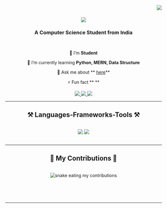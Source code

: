 <img align = "right" src="https://visitor-badge.laobi.icu/badge?page_id=Ujjwal183.Ujjwal183" />
<h1 align="center">
<img src="https://readme-typing-svg.herokuapp.com/?font=Righteous&size=35&center=true&vCenter=true&width=500&height=70&duration=4000&lines=Hi+There!+👋;+I'm+Ujjwal+!;" />
</h1>
<h3 align="center">A Computer Science Student from India </h3>
<br/>
<div align="center">
 
 🔭 I’m   **Student**
 
 🌱 I’m currently learning **Python, MERN, Data Structure**

💬 Ask me about ** [here](https://github.com/Ujjwal183/Ujjwal183/issues)**

⚡ Fun fact ** **

 </div>

 <div align="center"> 
  <a href="mailto:">
    <img src="https://img.shields.io/badge/Gmail-333333?style=for-the-badge&logo=gmail&logoColor=red" />
  </a>
  <a href="#" target="_blank">
    <img src="https://img.shields.io/badge/LinkedIn-0077B5?style=for-the-badge&logo=linkedin&logoColor=white" target="_blank" />
  </a>
  <a href="#" target="_blank">
     <img src="https://img.shields.io/badge/Portfolio-FF5722?style=for-the-badge&logo=todoist&logoColor=white" target="_blank" /> <!-- sqlite, safari, google-chrome are other good icon options -->
  </a>
</div>

 <hr/>
 
<h2 align="center">⚒️ Languages-Frameworks-Tools ⚒️</h2>
<br/>
<div align="center">
    <img src="https://skillicons.dev/icons?i=react,bootstrap,html,css,vscode,github,tailwind,git," />
    <img src="https://skillicons.dev/icons?i=python,javascript,nodejs,express,mongodb,cpp,java,mysql,Linux" /><br>
</div>

<br/>

<hr/>

<div align="center">
  <h2>🐍 My Contributions 🐍</h2>
  <br>
  <img alt="snake eating my contributions" src="https://raw.githubusercontent.com/Ujjwal83/Ujjwal183/output/github-contribution-grid-snake.gif" />
  
  
  <br/><br/><br/>
</div>

<hr/>
